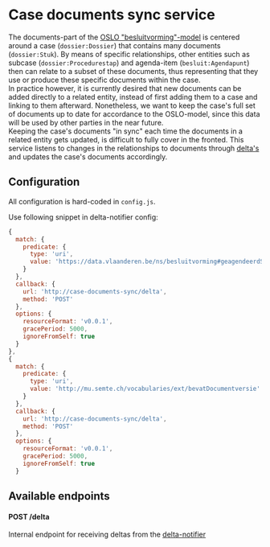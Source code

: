 # Case documents sync service
The documents-part of the [OSLO "besluitvorming"-model](https://test.data.vlaanderen.be/doc/applicatieprofiel/besluitvorming) is centered around a case (`dossier:Dossier`) that contains many documents (`dossier:Stuk`). By means of specific relationships, other entities such as subcase (`dossier:Procedurestap`) and agenda-item (`besluit:Agendapunt`) then can relate to a subset of these documents, thus representing that they use or produce these specific documents within the case.  
In practice however, it is currently desired that new documents can be added directly to a related entity, instead of first adding them to a case and linking to them afterward. Nonetheless, we want to keep the case's full set of documents up to date for accordance to the OSLO-model, since this data will be used by other parties in the near future.  
Keeping the case's documents "in sync" each time the documents in a related entity gets updated, is difficult to fully cover in the fronted. This service listens to changes in the relationships to documents through [delta's](https://github.com/mu-semtech/delta-notifier) and updates the case's documents accordingly.

## Configuration
All configuration is hard-coded in `config.js`.

Use following snippet in delta-notifier config:
```js
{
  match: {
    predicate: {
      type: 'uri',
      value: 'https://data.vlaanderen.be/ns/besluitvorming#geagendeerdStuk'
    }
  },
  callback: {
    url: 'http://case-documents-sync/delta',
    method: 'POST'
  },
  options: {
    resourceFormat: 'v0.0.1',
    gracePeriod: 5000,
    ignoreFromSelf: true
  }
},
{
  match: {
    predicate: {
      type: 'uri',
      value: 'http://mu.semte.ch/vocabularies/ext/bevatDocumentversie' // Will get changed in future model refactoring
    }
  },
  callback: {
    url: 'http://case-documents-sync/delta',
    method: 'POST'
  },
  options: {
    resourceFormat: 'v0.0.1',
    gracePeriod: 5000,
    ignoreFromSelf: true
  }
```

## Available endpoints

#### POST /delta

Internal endpoint for receiving deltas from the [delta-notifier](https://github.com/mu-semtech/delta-notifier)
